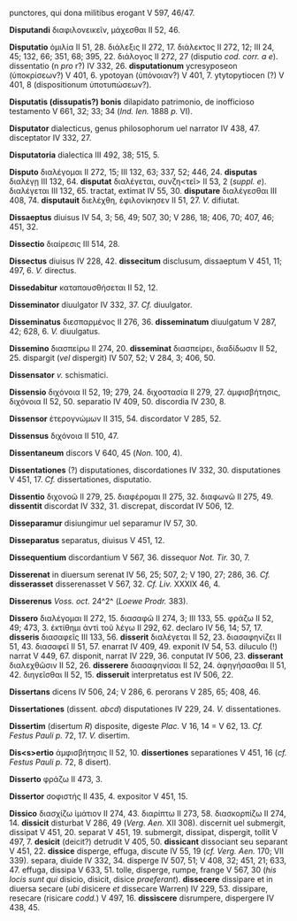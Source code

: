 punctores, qui dona militibus erogant V 597, 46/47.

**Disputandi** διαφιλονεικεῖν, μάχεσθαι II 52, 46.

**Disputatio** ὁμιλία II 51, 28. διάλεξις II 272, 17. διάλεκτος II 272,
12; III 24, 45; 132, 66; 351, 68; 395, 22. διάλογος II 272, 27 (disputio
*cod. corr. a e*). dissentatio (n *pro* r?) IV 332, 26.
**disputationum** ycresyposeon (ὑποκρίσεων?) V 401, 6. ypotoyan
(ὑπόνοιαν?) V 401, 7. ytytopytiocen (?) V 401, 8 (dispositionum
ὑποτυπώσεων?).

**Disputatis (dissupatis?) bonis** dilapidato patrimonio, de
inofficioso testamento V 661, 32; 33; 34 (*Ind. Ien.* 1888 *p.* VI).

**Disputator** dialecticus, genus philosophorum uel narrator IV 438, 47.
disceptator IV 332, 27.

**Disputatoria** dialectica III 492, 38; 515, 5.

**Disputo** διαλέγομαι II 272, 15; III 132, 63; 337, 52; 446, 24.
**disputas** διαλέγῃ III 132, 64. **disputat** διαλέγεται, συνζη\<τεῖ\>
II 53, 2 (*suppl. e*). διαλέγε­ται III 132, 65. tractat, extimat IV 55,
30. **disputare** διαλέγεσθαι III 408, 74. **disputauit** διελέχθη,
ἐφιλονίκησεν II 51, 27. *V.* difiutat.

**Dissaeptus** diuisus IV 54, 3; 56, 49; 507, 30; V 286, 18; 406, 70;
407, 46; 451, 32.

**Dissectio** διαίρεσις III 514, 28.

**Dissectus** diuisus IV 228, 42. **dissecitum** disclusum, dissaeptum V
451, 11; 497, 6. *V.* directus.

**Dissedabitur** καταπαυσθήσεται II 52, 12.

**Disseminator** diuulgator IV 332, 37. *Cf.* diuulgator.

**Disseminatus** διεσπαρμένος II 276, 36. **disseminatum** diuulgatum V
287, 42; 628, 6. *V.* diuulgatus.

**Dissemino** διασπείρω II 274, 20. **disseminat** διασπείρει,
διαδίδωσιν II 52, 25. dispargit (*vel* dispergit) IV 507, 52; V 284, 3;
406, 50.

**Dissensator** *v.* schismatici.

**Dissensio** διχόνοια II 52, 19; 279, 24. διχοστασία II 279, 27.
ἀμφισβήτησις, διχόνοια II 52, 50. separatio IV 409, 50. discordia IV
230, 8.

**Dissensor** ἑτερογνώμων II 315, 54. discordator V 285, 52.

**Dissensus** διχόνοια II 510, 47.

**Dissentaneum** discors V 640, 45 (*Non.* 100, 4).

**Dissentationes** (?) disputationes, discordationes IV 332, 30.
disputationes V 451, 17. *Cf.* dissertationes, disputatio.

**Dissentio** διχονοῶ II 279, 25. διαφέρομαι II 275, 32. διαφωνῶ II 275,
49. **dissentit** discordat IV 332, 31. discrepat, discordat IV 506, 12.

**Disseparamur** disiungimur uel separamur IV 57, 30.

**Disseparatus** separatus, diuisus V 451, 12.

**Dissequentium** discordantium V 567, 36. dissequor *Not. Tir.* 30, 7.

**Disserenat** in diuersum serenat IV 56, 25; 507, 2; V 190, 27; 286,
36. *Cf.* **disserasset** disserenasset V 567, 32. *Cf. Liv.* XXXIX
46, 4.

**Disserenus** *Voss. oct.* 24^2^ (*Loewe Prodr.* 383).

**Dissero** διαλέγομαι II 272, 15. διασαφῶ II 274, 3; III 133, 55. φράζω
II 52, 49; 473, 3. ἐκτίθημι ἀντὶ τοῦ λέγω II 292, 62. declaro IV 56, 14;
57, 17. **disseris** διασαφεῖς III 133, 56. **disserit** διαλέγεται II
52, 23. διασαφηνίζει II 51, 43. διασαφεῖ II 51, 57. enarrat IV 409, 49.
exponit IV 54, 53. diluculo (!) narrat V 449, 67. disponit, narrat IV
229, 36. conputat IV 506, 23. **disse­rant** διαλεχθῶσιν II 52, 26.
**disserere** διασαφηνίσαι II 52, 24. ἀφηγήσασθαι II 51, 42. διηγεῖσθαι
II 52, 15. **disseruit** interpretatus est IV 506, 22.

**Dissertans** dicens IV 506, 24; V 286, 6. perorans V 285, 65; 408, 46.

**Dissertationes** (dissent. *abcd*) disputationes IV 229, 24. *V.*
dissentationes.

**Dissertim** (disertum *R*) disposite, digeste *Plac.* V 16, 14 = V 62,
13. *Cf. Festus Pauli p.* 72, 17. *V.* disertim.

**Dis\<s\>ertio** ἀμφισβήτησις II 52, 10. **dissertiones** separationes
V 451, 16 (*cf. Festus Pauli p.* 72, 8 disert).

**Disserto** φράζω II 473, 3.

**Dissertor** σοφιστής II 435, 4. expositor V 451, 15.

**Dissico** διασχίζω ἱμάτιον II 274, 43. διαρίπτω II 273, 58.
διασκορπίζω II 274, 14. **dissicit** disturbat V 286, 49 (*Verg. Aen.*
XII 308). discernit uel submergit, dissipat V 451, 20. separat V 451,
19. submergit, dissipat, dispergit, tollit V 497, 7. **desicit**
(deicit?) detrudit V 405, 50. **dissicant** dissociant seu separant V
451, 22. **dissice** disperge, effuga, discute IV 55, 19 (*cf. Verg.*
*Aen.* 170; VII 339). separa, diuide IV 332, 34. disperge IV 507, 51; V
408, 32; 451, 21; 633, 47. effuga, dissipa V 633, 51. tolle, disperge,
rumpe, frange V 567, 30 (*his locis sunt qui* disicio, disicit,
disice *praeferant*). **dissecere** dissipare et in diuersa secare
(*ubi* disicere *et* dissecare Warren) IV 229, 53. dissipare, resecare
(risicare *codd.*) V 497, 16. **dissiscere** disrumpere, dispergere IV
438, 45.
